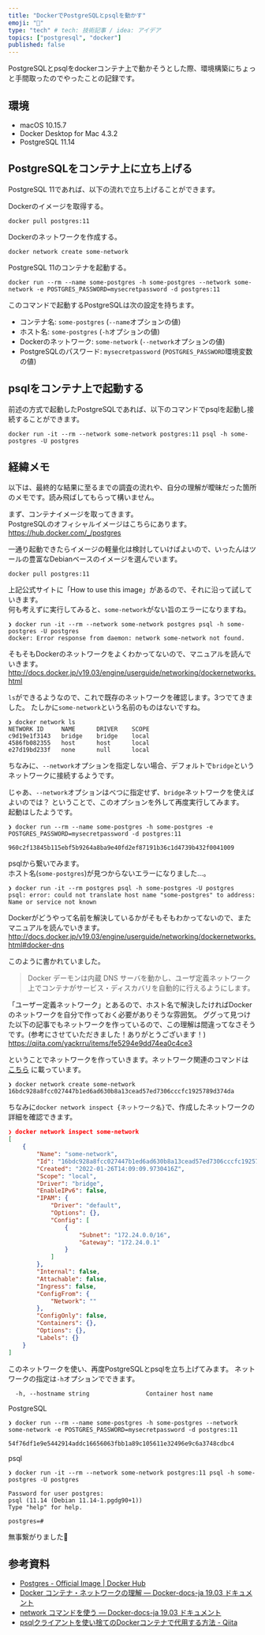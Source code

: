 ```yaml
---
title: "DockerでPostgreSQLとpsqlを動かす"
emoji: "🙆"
type: "tech" # tech: 技術記事 / idea: アイデア
topics: ["postgresql", "docker"]
published: false
---
```


PostgreSQLとpsqlをdockerコンテナ上で動かそうとした際、環境構築にちょっと手間取ったのでやったことの記録です。

## 環境

* macOS 10.15.7
* Docker Desktop for Mac 4.3.2
* PostgreSQL 11.14

## PostgreSQLをコンテナ上に立ち上げる

PostgreSQL 11であれば、以下の流れで立ち上げることができます。

Dockerのイメージを取得する。
```shell
docker pull postgres:11
```

Dockerのネットワークを作成する。
```shell
docker network create some-network
```

PostgreSQL 11のコンテナを起動する。
```shell
docker run --rm --name some-postgres -h some-postgres --network some-network -e POSTGRES_PASSWORD=mysecretpassword -d postgres:11
```

このコマンドで起動するPostgreSQLは次の設定を持ちます。
* コンテナ名: `some-postgres` (`--name`オプションの値)
* ホスト名: `some-postgres` (`-h`オプションの値)
* Dockerのネットワーク: `some-network` (`--network`オプションの値)
* PostgreSQLのパスワード: `mysecretpassword` (`POSTGRES_PASSWORD`環境変数の値)

## psqlをコンテナ上で起動する

前述の方式で起動したPostgreSQLであれば、以下のコマンドでpsqlを起動し接続することができます。

```shell
docker run -it --rm --network some-network postgres:11 psql -h some-postgres -U postgres
```

## 経緯メモ

以下は、最終的な結果に至るまでの調査の流れや、自分の理解が曖昧だった箇所のメモです。読み飛ばしてもらって構いません。

まず、コンテナイメージを取ってきます。  
PostgreSQLのオフィシャルイメージはこちらにあります。
https://hub.docker.com/_/postgres

一通り起動できたらイメージの軽量化は検討していけばよいので、いったんはツールの豊富なDebianベースのイメージを選んでいます。
```shell
docker pull postgres:11
```

上記公式サイトに「How to use this image」があるので、それに沿って試していきます。  
何も考えずに実行してみると、`some-network`がない旨のエラーになりますね。
```shell
❯ docker run -it --rm --network some-network postgres psql -h some-postgres -U postgres
docker: Error response from daemon: network some-network not found.
```

そもそもDockerのネットワークをよくわかってないので、マニュアルを読んでいきます。
http://docs.docker.jp/v19.03/engine/userguide/networking/dockernetworks.html

`ls`ができるようなので、これで既存のネットワークを確認します。3つでてきました。 たしかに`some-network`という名前のものはないですね。
```shell
❯ docker network ls
NETWORK ID     NAME      DRIVER    SCOPE
c9d19e1f3143   bridge    bridge    local
4586fb082355   host      host      local
e27d19bd233f   none      null      local
```

ちなみに、`--network`オプションを指定しない場合、デフォルトで`bridge`というネットワークに接続するようです。

じゃあ、`--network`オプションはべつに指定せず、`bridge`ネットワークを使えばよいのでは？ ということで、このオプションを外して再度実行してみます。  
起動はしたようです。
```shell
❯ docker run --rm --name some-postgres -h some-postgres -e POSTGRES_PASSWORD=mysecretpassword -d postgres:11

960c2f13845b115ebf5b9264a8ba9e40fd2ef87191b36c1d4739b432f0041009
```

psqlから繋いでみます。  
ホスト名(`some-postgres`)が見つからないエラーになりました…。
```shell
❯ docker run -it --rm postgres psql -h some-postgres -U postgres
psql: error: could not translate host name "some-postgres" to address: Name or service not known
```

Dockerがどうやって名前を解決しているかがそもそもわかってないので、またマニュアルを読んでいきます。
http://docs.docker.jp/v19.03/engine/userguide/networking/dockernetworks.html#docker-dns

このように書かれていました。
> Docker デーモンは内蔵 DNS サーバを動かし、ユーザ定義ネットワーク上でコンテナがサービス・ディスカバリを自動的に行えるようにします。

「ユーザー定義ネットワーク」とあるので、ホスト名で解決したければDockerのネットワークを自分で作っておく必要がありそうな雰囲気。
ググって見つけた以下の記事でもネットワークを作っているので、この理解は間違ってなさそうです。(参考にさせていただきました！ありがとうございます！)
https://qiita.com/yackrru/items/fe5294e9dd74ea0c4ce3

ということでネットワークを作っていきます。ネットワーク関連のコマンドは [こちら](http://docs.docker.jp/v19.03/engine/userguide/networking/work-with-networks.html) に載っています。
```shell
❯ docker network create some-network
16bdc928a8fcc027447b1ed6ad630b8a13cead57ed7306cccfc1925789d374da
```

ちなみに`docker network inspect {ネットワーク名}`で、作成したネットワークの詳細を確認できます。
```json
❯ docker network inspect some-network
[
    {
        "Name": "some-network",
        "Id": "16bdc928a8fcc027447b1ed6ad630b8a13cead57ed7306cccfc1925789d374da",
        "Created": "2022-01-26T14:09:09.9730416Z",
        "Scope": "local",
        "Driver": "bridge",
        "EnableIPv6": false,
        "IPAM": {
            "Driver": "default",
            "Options": {},
            "Config": [
                {
                    "Subnet": "172.24.0.0/16",
                    "Gateway": "172.24.0.1"
                }
            ]
        },
        "Internal": false,
        "Attachable": false,
        "Ingress": false,
        "ConfigFrom": {
            "Network": ""
        },
        "ConfigOnly": false,
        "Containers": {},
        "Options": {},
        "Labels": {}
    }
]
```

このネットワークを使い、再度PostgreSQLとpsqlを立ち上げてみます。
ネットワークの指定は`-h`オプションでできます。
```
  -h, --hostname string                Container host name
```

PostgreSQL
```shell
❯ docker run --rm --name some-postgres -h some-postgres --network some-network -e POSTGRES_PASSWORD=mysecretpassword -d postgres:11

54f76df1e9e5442914addc16656063fbb1a89c105611e32496e9c6a3748cdbc4
```

psql
```shell
❯ docker run -it --rm --network some-network postgres:11 psql -h some-postgres -U postgres

Password for user postgres: 
psql (11.14 (Debian 11.14-1.pgdg90+1))
Type "help" for help.

postgres=# 
```

無事繋がりました🎉

## 参考資料

* [Postgres - Official Image | Docker Hub](https://hub.docker.com/_/postgres)
* [Docker コンテナ・ネットワークの理解 — Docker-docs-ja 19.03 ドキュメント](http://docs.docker.jp/v19.03/engine/userguide/networking/dockernetworks.html)
* [network コマンドを使う — Docker-docs-ja 19.03 ドキュメント](http://docs.docker.jp/v19.03/engine/userguide/networking/work-with-networks.html)
* [psqlクライアントを使い捨てのDockerコンテナで代用する方法 - Qiita](https://qiita.com/yackrru/items/fe5294e9dd74ea0c4ce3)

